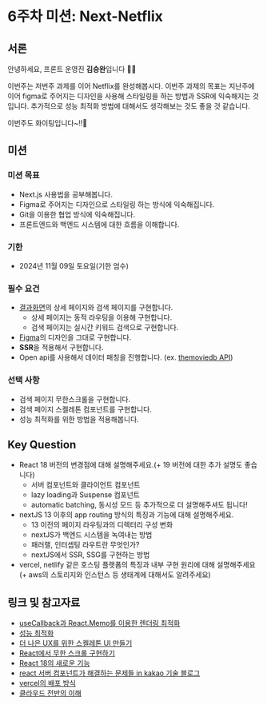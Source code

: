 # 6주차 미션: Next-Netflix

## 서론

안녕하세요, 프론트 운영진 **김승완**입니다 🐶🍮

이번주는 저번주 과제를 이어 Netflix를 완성해봅시다. 이번주 과제의 목표는 지난주에 이어 figma로 주어지는 디자인을 사용해 스타일링을 하는 방법과 SSR에 익숙해지는 것입니다. 추가적으로 성능 최적화 방법에 대해서도 생각해보는 것도 좋을 것 같습니다.

이번주도 화이팅입니다~!!💪

## 미션

### 미션 목표

- Next.js 사용법을 공부해봅니다.
- Figma로 주어지는 디자인으로 스타일링 하는 방식에 익숙해집니다.
- Git을 이용한 협업 방식에 익숙해집니다.
- 프론트엔드와 백엔드 시스템에 대한 흐름을 이해합니다.

### 기한

- 2024년 11월 09일 토요일(기한 엄수)

### 필수 요건

- [결과화면](https://next-netflix-18th-2.vercel.app/)의 상세 페이지와 검색 페이지를 구현합니다.
  - 상세 페이지는 동적 라우팅을 이용해 구현합니다.
  - 검색 페이지는 실시간 키워드 검색으로 구현합니다.
- [Figma](https://www.figma.com/file/UqdXDovIczt1Gl0IjknHQf/Netflix?node-id=0%3A1)의 디자인을 그대로 구현합니다.
- **SSR**을 적용해서 구현합니다.
- Open api를 사용해서 데이터 패칭을 진행합니다. (ex. [themoviedb API](https://developers.themoviedb.org/3/getting-started/introduction))

### 선택 사항

- 검색 페이지 무한스크롤을 구현합니다.
- 검색 페이지 스켈레톤 컴포넌트를 구현합니다.
- 성능 최적화를 위한 방법을 적용해봅니다.

## **Key Question**

- React 18 버전의 변경점에 대해 설명해주세요.(+ 19 버전에 대한 추가 설명도 좋습니다)
  - 서버 컴포넌트와 클라이언트 컴포넌트
  - lazy loading과 Suspense 컴포넌트
  - automatic batching, 동시성 모드 등 추가적으로 더 설명해주셔도 됩니다!
- nextJS 13 이후의 app routing 방식의 특징과 기능에 대해 설명해주세요.
  - 13 이전의 페이지 라우팅과의 디렉터리 구성 변화
  - nextJS가 백엔드 시스템을 녹여내는 방법
  - 패러랠, 인터셉팅 라우트란 무엇인가?
  - nextJS에서 SSR, SSG를 구현하는 방법
- vercel, netlify 같은 호스팅 플랫폼의 특징과 내부 구현 원리에 대해 설명해주세요(+ aws의 스토리지와 인스턴스 등 생태계에 대해서도 알려주세요)

## 링크 및 참고자료

- [useCallback과 React.Memo를 이용한 렌더링 최적화](https://velog.io/@yejinh/useCallback%EA%B3%BC-React.Memo%EC%9D%84-%ED%86%B5%ED%95%9C-%EB%A0%8C%EB%8D%94%EB%A7%81-%EC%B5%9C%EC%A0%81%ED%99%94)
- [성능 최적화](https://ui.toast.com/fe-guide/ko_PERFORMANCE)
- [더 나은 UX를 위한 스켈레톤 UI 만들기](https://ui.toast.com/weekly-pick/ko_20201110)
- [React에서 무한 스크롤 구현하기](https://tech.kakaoenterprise.com/149)
- [React 18의 새로운 기능](https://www.youtube.com/watch?v=7mkQi0TlJQo)
- [react 서버 컴포넌트가 해결하는 문제들 in kakao 기술 블로그](https://tech.kakaopay.com/post/react-server-components/)
- [vercel의 배포 방식](https://www.youtube.com/watch?v=8q-jCvLWwKc&t=11s)
- [클라우드 전반의 이해](https://www.youtube.com/watch?v=YSudWlx0o9I)
